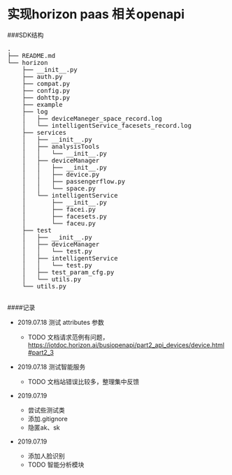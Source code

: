 # 实现horizon paas 相关openapi

###SDK结构
<pre>
.
├── README.md
└── horizon
    ├── __init__.py
    ├── auth.py
    ├── compat.py
    ├── config.py
    ├── dohttp.py
    ├── example
    ├── log
    │   ├── deviceManeger_space_record.log
    │   └── intelligentService_facesets_record.log
    ├── services
    │   ├── __init__.py
    │   ├── analysisTools
    │   │   └── __init__.py
    │   ├── deviceManager
    │   │   ├── __init__.py
    │   │   ├── device.py
    │   │   ├── passengerflow.py
    │   │   └── space.py
    │   └── intelligentService
    │       ├── __init__.py
    │       ├── facei.py
    │       ├── facesets.py
    │       └── faceu.py
    ├── test
    │   ├── __init__.py
    │   ├── deviceManager
    │   │   └── test.py
    │   ├── intelligentService
    │   │   └── test.py
    │   ├── test_param_cfg.py
    │   └── utils.py
    └── utils.py

</pre>

####记录
- 2019.07.18 测试 attributes 参数
    - TODO 文档请求范例有问题，https://iotdoc.horizon.ai/busiopenapi/part2_api_devices/device.html#part2_3

- 2019.07.18 测试智能服务
    - TODO 文档站错误比较多，整理集中反馈
    
- 2019.07.19 
    - 尝试些测试类
    - 添加.gitignore
    - 隐匿ak、sk
    
- 2019.07.19 
    - 添加人脸识别
    - TODO 智能分析模块